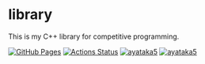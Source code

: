# library

This is my C++ library for competitive programming.

[![GitHub Pages](https://img.shields.io/static/v1?label=GitHub+Pages&message=+&color=brightgreen&logo=github)](https://ayataka5.github.io/library/)
[![Actions Status](https://github.com/ayataka5/library/workflows/verify/badge.svg)](https://github.com/ayataka5/library/actions)
[![ayataka5](https://img.shields.io/endpoint?url=https%3A%2F%2Fatcoder-badges.now.sh%2Fapi%2Fatcoder%2Fjson%2Fayataka5)](https://atcoder.jp/users/ayataka5)
[![ayataka5](https://img.shields.io/endpoint?url=https%3A%2F%2Fatcoder-badges.now.sh%2Fapi%2Fcodeforces%2Fjson%2Fayataka5)](https://codeforces.com/profile/ayataka5)
